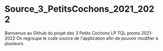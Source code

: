 # Source_3_PetitsCochons_2021_2022
Bienvenue au Github du projet des 3 Petits Cochons LP TQL promo 2021-2022
On regroupe le code source de l'application afin de pouvoir modifier à plusieurs.
